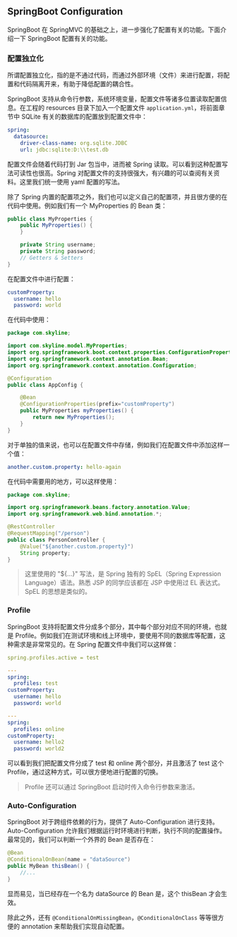 ## SpringBoot Configuration

SpringBoot 在 SpringMVC 的基础之上，进一步强化了配置有关的功能。下面介绍一下 SpringBoot 配置有关的功能。

### 配置独立化

所谓配置独立化，指的是不通过代码，而通过外部环境（文件）来进行配置，将配置和代码隔离开来，有助于降低配置的耦合性。

SpringBoot 支持从命令行参数，系统环境变量，配置文件等诸多位置读取配置信息。在工程的 resources 目录下加入一个配置文件 `application.yml`，将前面章节中 SQLite 有关的数据库的配置放到配置文件中：

```yaml
spring:
  datasource:
    driver-class-name: org.sqlite.JDBC
    url: jdbc:sqlite:D:\\test.db
```

配置文件会随着代码打到 Jar 包当中，进而被 Spring 读取。可以看到这种配置写法可读性也很高。Spring 对配置文件的支持很强大，有兴趣的可以查阅有关资料。这里我们统一使用 yaml 配置的写法。

除了 Spring 内置的配置项之外，我们也可以定义自己的配置项，并且很方便的在代码中使用。例如我们有一个 MyProperties 的 Bean 类：

```java
public class MyProperties {
    public MyProperties() {
    }

    private String username;
    private String password;
    // Getters & Setters
}
```

在配置文件中进行配置：

```yaml
customProperty:
  username: hello
  password: world
```

在代码中使用：

```java
package com.skyline;

import com.skyline.model.MyProperties;
import org.springframework.boot.context.properties.ConfigurationProperties;
import org.springframework.context.annotation.Bean;
import org.springframework.context.annotation.Configuration;

@Configuration
public class AppConfig {

    @Bean
    @ConfigurationProperties(prefix="customProperty")
    public MyProperties myProperties() {
        return new MyProperties();
    }
}
```

对于单独的值来说，也可以在配置文件中存储，例如我们在配置文件中添加这样一个值：

```yaml
another.custom.property: hello-again
```

在代码中需要用的地方，可以这样使用：

```java
package com.skyline;

import org.springframework.beans.factory.annotation.Value;
import org.springframework.web.bind.annotation.*;

@RestController
@RequestMapping("/person")
public class PersonController {
    @Value("${another.custom.property}")
    String property;
}
```

>这里使用的 "${...}" 写法，是 Spring 独有的 SpEL（Spring Expression Language）语法。熟悉 JSP 的同学应该都在 JSP 中使用过 EL 表达式。SpEL 的思想是类似的。

### Profile

SpringBoot 支持将配置文件分成多个部分，其中每个部分对应不同的环境，也就是 Profile。例如我们在测试环境和线上环境中，要使用不同的数据库等配置，这种需求是非常常见的。在 Spring 配置文件中我们可以这样做：

```yaml
spring.profiles.active = test

---
spring:
  profiles: test
customProperty:
  username: hello
  password: world

---
spring:
  profiles: online
customProperty:
  username: hello2
  password: world2
```

可以看到我们把配置文件分成了 test 和 online 两个部分，并且激活了 test 这个 Profile，通过这种方式，可以很方便地进行配置的切换。

> Profile 还可以通过 SpringBoot 启动时传入命令行参数来激活。

### Auto-Configuration

SpringBoot 对于跨组件依赖的行为，提供了 Auto-Configuration 进行支持。Auto-Configuration 允许我们根据运行时环境进行判断，执行不同的配置操作。最常见的，我们可以判断一个外界的 Bean 是否存在：

```java
@Bean
@ConditionalOnBean(name = "dataSource")
public MyBean thisBean() {
    //...
}
```

显而易见，当已经存在一个名为 dataSource 的 Bean 是，这个 thisBean 才会生效。

除此之外，还有 `@ConditionalOnMissingBean`，`@ConditionalOnClass` 等等很方便的 annotation 来帮助我们实现自动配置。
